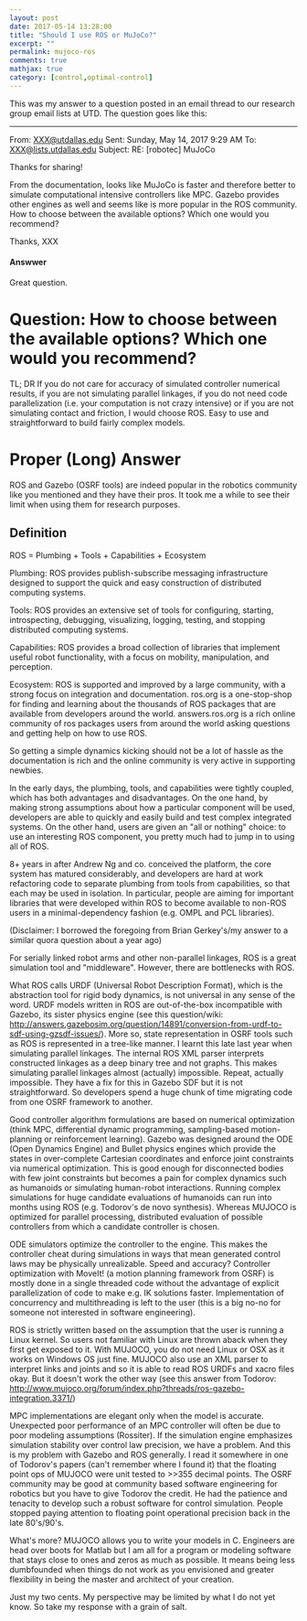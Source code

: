 ```yaml
---
layout: post
date: 2017-05-14 13:28:00
title: "Should I use ROS or MuJoCo?"
excerpt: ""
permalink: mujoco-ros
comments: true
mathjax: true
category: [control,optimal-control]
---
```


This was my answer to a question posted in an email thread to our research group email lists at UTD. The question goes like this:
________________________________________
From: XXX@utdallas.edu
Sent: Sunday, May 14, 2017 9:29 AM
To: XXX@lists.utdallas.edu
Subject: RE: [robotec] MuJoCo

Thanks for sharing!

From the documentation, looks like MuJoCo is faster and therefore better to simulate computational intensive controllers like MPC. Gazebo provides other engines as well and seems like is more popular in the ROS community. How to choose between the available options? Which one would you recommend?

Thanks,
XXX

#### Answwer

Great question.

Question: How to choose between the available options? Which one would you recommend?
=======================================================

TL; DR
If you do not care for accuracy of simulated controller numerical results, if you are not simulating parallel linkages, if you do not need code parallelization (i.e. your computation is not crazy intensive) or if you are not simulating contact and friction, I would choose ROS. Easy to use and straightforward to build fairly complex models.  


Proper (Long) Answer
==========================================================
ROS and Gazebo (OSRF tools) are indeed popular in the robotics community like you mentioned and they have their pros. It took me a while to see their limit when using them for research purposes.

Definition
-------------
ROS = Plumbing + Tools + Capabilities + Ecosystem

Plumbing: ROS provides publish-subscribe messaging infrastructure designed to support the quick and easy construction of distributed computing systems.

Tools: ROS provides an extensive set of tools for configuring, starting, introspecting, debugging, visualizing, logging, testing, and stopping distributed computing systems.

Capabilities: ROS provides a broad collection of libraries that implement useful robot functionality, with a focus on mobility, manipulation, and perception.

Ecosystem: ROS is supported and improved by a large community, with a strong focus on integration and documentation. ros.org is a one-stop-shop for finding and learning about the thousands of ROS packages that are available from developers around the world. answers.ros.org is a rich online community of ros packages users from around the world asking questions and getting help on how to use ROS.

So getting a simple dynamics kicking should not be a lot of hassle as the documentation is rich and the online community is very active in supporting newbies.

In the early days, the plumbing, tools, and capabilities were tightly coupled, which has both advantages and disadvantages. On the one hand, by making strong assumptions about how a particular component will be used, developers are able to quickly and easily build and test complex integrated systems. On the other hand, users are given an "all or nothing" choice: to use an interesting ROS component, you pretty much had to jump in to using all of ROS.

8+ years in after Andrew Ng and co. conceived the platform, the core system has matured considerably, and developers are hard at work refactoring code to separate plumbing from tools from capabilities, so that each may be used in isolation. In particular, people are aiming for important libraries that were developed within ROS to become available to non-ROS users in a minimal-dependency fashion (e.g. OMPL and PCL libraries).

(Disclaimer: I  borrowed  the foregoing from Brian Gerkey's/my answer to a similar quora question about a year ago)

For serially linked robot arms and other non-parallel linkages, ROS is a great simulation tool and "middleware".  However, there are bottlenecks with ROS.

What ROS calls URDF (Universal Robot Description Format), which is the abstraction tool for rigid body dynamics, is not universal in any sense of the word. URDF models written in ROS are  out-of-the-box incompatible with Gazebo, its sister physics engine (see this question/wiki: http://answers.gazebosim.org/question/14891/conversion-from-urdf-to-sdf-using-gzsdf-issues/).  More so, state representation in OSRF tools such as ROS is represented in a tree-like manner. I learnt this late last year when simulating parallel linkages. The internal ROS XML  parser interprets constructed linkages as a deep binary tree and not graphs. This makes  simulating parallel linkages almost (actually) impossible. Repeat, actually impossible. They have a fix for this in Gazebo SDF but it is not straightforward. So developers spend a huge chunk of time migrating code from one OSRF framework to another.

Good controller algorithm formulations are based on numerical optimization (think MPC, differential dynamic programming, sampling-based motion-planning or reinforcement learning). Gazebo was designed around the ODE (Open Dynamics Engine) and Bullet physics engines which provide the states in over-complete Cartesian coordinates and enforce joint constraints via numerical optimization. This is good enough for disconnected bodies with few joint constraints but becomes a pain for complex dynamics such as humanoids or simulating human-robot interactions. Running complex simulations for huge candidate evaluations of humanoids can run into months using ROS (e.g. Todorov's de novo synthesis). Whereas MUJOCO is optimized for parallel processing, distributed evaluation of possible controllers from which a candidate controller is chosen.

ODE simulators optimize the controller to the engine. This makes the controller cheat during simulations in ways that mean generated control laws may be physically unrealizable. Speed and accuracy? Controller optimization with MoveIt! (a motion planning framework from OSRF) is mostly done in a single threaded code without the advantage of explicit parallelization of code to make e.g. IK solutions faster. Implementation of concurrency and multithreading is left to the user (this is a big no-no for someone not interested in software engineering).

ROS is strictly written based on the assumption that the user is running a Linux kernel. So users not familiar with Linux are thrown aback when they first get exposed to it. With MUJOCO, you do not need Linux or OSX as it works on Windows OS just fine. MUJOCO also use an XML parser to interpret links and joints and so it is able to read ROS URDFs and xacro files okay. But it doesn't work the other way (see this answer from Todorov: http://www.mujoco.org/forum/index.php?threads/ros-gazebo-integration.3371/)

MPC implementations are elegant only when the model is accurate. Unexpected poor performance of an MPC controller will often be due to poor modeling assumptions (Rossiter).  If the simulation engine emphasizes simulation stability over control law precision, we have a problem.  And this is my problem with Gazebo and ROS generally. I read it somewhere in one of Todorov's papers (can't remember where I found it) that the floating point ops of MUJOCO were unit tested to >>355 decimal points. The OSRF community may be good at community based software engineering for robotics but you have to give Todorov the credit. He had the patience and tenacity to develop such a robust software for control simulation. People stopped paying attention to floating point operational precision back in the late 80's/90's.

What's more? MUJOCO allows you to write your models in C. Engineers are head over boots for Matlab but I am all for a program or modeling software that stays close to ones and zeros as much as possible. It means being less dumbfounded when things do not work as you envisioned and greater flexibility in being the master and architect of your creation.

Just my two cents. My perspective may be limited by what I do not yet know. So take my response with a grain of salt.
